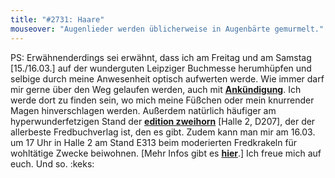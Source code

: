 ```yaml
---
title: "#2731: Haare"
mouseover: "Augenlieder werden üblicherweise in Augenbärte gemurmelt."
---
```


PS:
Erwähnenderdings sei erwähnt, dass ich am Freitag und am Samstag [15./16.03.] auf der wunderguten Leipziger Buchmesse herumhüpfen und selbige durch meine Anwesenheit optisch aufwerten werde. Wie immer darf mir gerne über den Weg gelaufen werden, auch mit <a href="mailto:fonflatter@gmail.com"><strong>Ankündigung</strong></a>. 
Ich werde dort zu finden sein, wo mich meine Füßchen oder mein knurrender Magen hinverschlagen werden. Außerdem natürlich häufiger am hyperwunderfetzigen Stand der <a href="http://www.editionzweihorn.de/"><strong>edition zweihorn</strong></a> [Halle 2,  D207], der der allerbeste Fredbuchverlag ist, den es gibt.
Zudem kann man mir am 16.03. um 17 Uhr in Halle 2 am Stand E313 beim moderierten Fredkrakeln für wohltätige Zwecke beiwohnen. [Mehr Infos gibt es <a href="http://www.leipzig-liest.de/veranstaltungen/3061"><strong>hier</strong></a>.]
Ich freue mich auf euch. 
Und so.
:keks:



